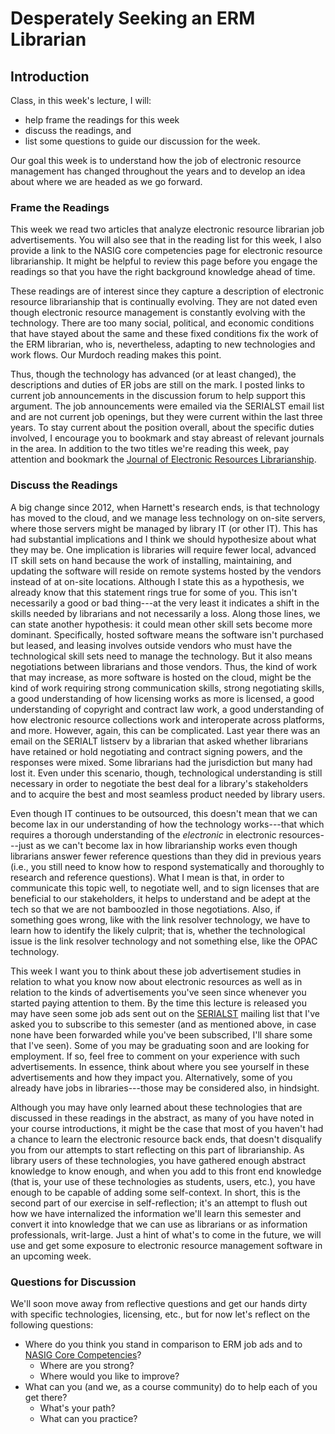 # Desperately Seeking an ERM Librarian

## Introduction

Class, in this week's lecture, I will:

- help frame the readings for this week 
- discuss the readings, and
- list some questions to guide our discussion for the week.

Our goal this week is to understand how the job of electronic resource management has changed throughout the years and to develop an idea about where we are headed as we go forward.

### Frame the Readings

This week we read two articles that analyze electronic resource librarian job advertisements. You will also see that in the reading list for this week, I also provide a link to the NASIG core competencies page for electronic resource librarianship. It might be helpful to review this page before you engage the readings so that you have the right background knowledge ahead of time.

These readings are of interest since they capture a description of electronic resource librarianship that is continually evolving. They are not dated even though electronic resource management is constantly evolving with the technology. There are too many social, political, and economic conditions that have stayed about the same and these fixed conditions fix the work of the ERM librarian, who is, nevertheless, adapting to new technologies and work flows. Our Murdoch reading makes this point.

Thus, though the technology has advanced (or at least changed), the descriptions and duties of ER jobs are still on the mark. I posted links to current job announcements in the discussion forum to help support this argument. The job announcements were emailed via the SERIALST email list and are not current job openings, but they were current within the last three years. To stay current about the position overall, about the specific duties involved, I encourage you to bookmark and stay abreast of relevant journals in the area. In addition to the two titles we're reading this week, pay attention and bookmark the [Journal of Electronic Resources Librarianship][JERL].

### Discuss the Readings 

A big change since 2012, when Harnett's research ends, is that technology has moved to the cloud, and we manage less technology on on-site servers, where those servers might be managed by library IT (or other IT). This has had substantial implications and I think we should hypothesize about what they may be. One implication is libraries will require fewer local, advanced IT skill sets on hand because the work of installing, maintaining, and updating the software will reside on remote systems hosted by the vendors instead of at on-site locations. Although I state this as a hypothesis, we already know that this statement rings true for some of you. This isn't necessarily a good or bad thing---at the very least it indicates a shift in the skills needed by librarians and not necessarily a loss. Along those lines, we can state another hypothesis: it could mean other skill sets become more dominant. Specifically, hosted software means the software isn't purchased but leased, and leasing involves outside vendors who must have the technological skill sets need to manage the technology. But it also means negotiations between librarians and those vendors. Thus, the kind of work that may increase, as more software is hosted on the cloud, might be the kind of work requiring strong communication skills, strong negotiating skills, a good understanding of how licensing works as more is licensed, a good understanding of copyright and contract law work, a good understanding of how electronic resource collections work and interoperate across platforms, and more. However, again, this can be complicated. Last year there was an email on the SERIALT listserv by a librarian that asked whether librarians have retained or hold negotiating and contract signing powers, and the responses were mixed. Some librarians had the jurisdiction but many had lost it. Even under this scenario, though, technological understanding is still necessary in order to negotiate the best deal for a library's stakeholders and to acquire the best and most seamless product needed by library users.

Even though IT continues to be outsourced, this doesn't mean that we can become lax in our understanding of how the technology works---that which requires a thorough understanding of the *electronic* in electronic resources---just as we can't become lax in how librarianship works even though librarians answer fewer reference questions than they did in previous years (i.e., you still need to know how to respond systematically and thoroughly to research and reference questions). What I mean is that, in order to communicate this topic well, to negotiate well, and to sign licenses that are beneficial to our stakeholders, it helps to understand and be adept at the tech so that we are not bamboozled in those negotiations. Also, if something goes wrong, like with the link resolver technology, we have to learn how to identify the likely culprit; that is, whether the technological issue is the link resolver technology and not something else, like the OPAC technology.

This week I want you to think about these job advertisement studies in relation to what you know now about electronic resources as well as in relation to the kinds of advertisements you've seen since whenever you started paying attention to them. By the time this lecture is released you may have seen some job ads sent out on the [SERIALST][SERIALST] mailing list that I've asked you to subscribe to this semester (and as mentioned above, in case none have been forwarded while you've been subscribed, I'll share some that I've seen). Some of you may be graduating soon and are looking for employment. If so, feel free to comment on your experience with such advertisements. In essence, think about where you see yourself in these advertisements and how they impact you. Alternatively, some of you already have jobs in libraries---those may be considered also, in hindsight.

Although you may have only learned about these technologies that are discussed in these readings in the abstract, as many of you have noted in your course introductions, it might be the case that most of you haven't had a chance to learn the electronic resource back ends, that doesn't disqualify you from our attempts to start reflecting on this part of librarianship. As library users of these technologies, you have gathered enough abstract knowledge to know enough, and when you add to this front end knowledge (that is, your use of these technologies as students, users, etc.), you have enough to be capable of adding some self-context. In short, this is the second part of our exercise in self-reflection; it's an attempt to flush out how we have internalized the information we'll learn this semester and convert it into knowledge that we can use as librarians or as information professionals, writ-large. Just a hint of what's to come in the future, we will use and get some exposure to electronic resource management software in an upcoming week.

### Questions for Discussion

We'll soon move away from reflective questions and get our hands dirty with specific technologies, licensing, etc., but for now let's reflect on the following questions:

- Where do you think you stand in comparison to ERM job ads and to [NASIG Core Competencies][NCC]?
  - Where are you strong?
  - Where would you like to improve?
- What can you (and we, as a course community) do to help each of you
  get there?
  - What's your path?
  - What can you practice?

[JERL]:https://www.tandfonline.com/toc/wacq20/current
[NCC]:https://www.nasig.org/Competencies-Eresources
[SERIALST]:https://www.nasig.org/SERIALST
